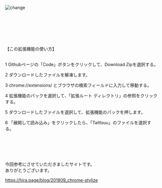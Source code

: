 ![change](https://github.com/Ultraleaf/Taittsuu-chrome_addon/assets/138953741/449a21f9-33af-433d-93da-4ba8a03276d6)
<br>
<br>
<br>
<br>
<br>
<br>
<br>


【この拡張機能の使い方】
<br>
<br>

1  Githubページの「Code」ボタンをクリックして、Download Zipを選択する。

2  ダウンロードしたファイルを解凍します。

3  chrome://extensions/ とブラウザの検索フィールドに入力して移動する。

4  拡張機能のパックを選択して、「拡張ルート ディレクトリ」の参照をクリックする。

5  ダウンロードしたファイルを選択して、拡張機能のパックを押します。

6  「展開して読み込み」をクリックしたら、「Taittsuu」のファイルを選択する。

<br>
<br>
<br>
<br>

今回参考にさせていただきましたサイトです。
<br>
ありがとうございます。
<br>

https://hira.page/blog/201809_chrome-stylize
